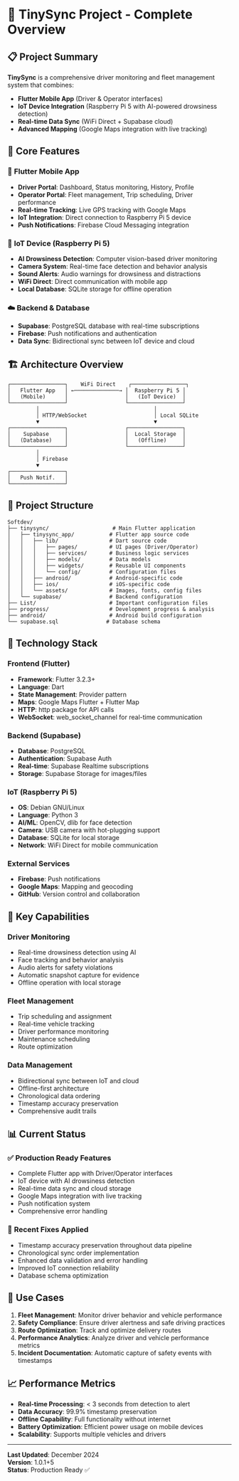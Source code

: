 # 🚀 TinySync Project - Complete Overview

## 📋 Project Summary
**TinySync** is a comprehensive driver monitoring and fleet management system that combines:
- **Flutter Mobile App** (Driver & Operator interfaces)
- **IoT Device Integration** (Raspberry Pi 5 with AI-powered drowsiness detection)
- **Real-time Data Sync** (WiFi Direct + Supabase cloud)
- **Advanced Mapping** (Google Maps integration with live tracking)

## 🎯 Core Features

### 📱 **Flutter Mobile App**
- **Driver Portal**: Dashboard, Status monitoring, History, Profile
- **Operator Portal**: Fleet management, Trip scheduling, Driver performance
- **Real-time Tracking**: Live GPS tracking with Google Maps
- **IoT Integration**: Direct connection to Raspberry Pi 5 device
- **Push Notifications**: Firebase Cloud Messaging integration

### 🤖 **IoT Device (Raspberry Pi 5)**
- **AI Drowsiness Detection**: Computer vision-based driver monitoring
- **Camera System**: Real-time face detection and behavior analysis
- **Sound Alerts**: Audio warnings for drowsiness and distractions
- **WiFi Direct**: Direct communication with mobile app
- **Local Database**: SQLite storage for offline operation

### ☁️ **Backend & Database**
- **Supabase**: PostgreSQL database with real-time subscriptions
- **Firebase**: Push notifications and authentication
- **Data Sync**: Bidirectional sync between IoT device and cloud

## 🏗️ Architecture Overview

```
┌─────────────────┐    WiFi Direct    ┌─────────────────┐
│   Flutter App   │ ←──────────────→ │  Raspberry Pi 5 │
│   (Mobile)      │                  │   (IoT Device)  │
└─────────────────┘                  └─────────────────┘
         │                                    │
         │ HTTP/WebSocket                     │ Local SQLite
         ▼                                    ▼
┌─────────────────┐                  ┌─────────────────┐
│    Supabase     │                  │  Local Storage  │
│   (Database)    │                  │   (Offline)     │
└─────────────────┘                  └─────────────────┘
         │
         │ Firebase
         ▼
┌─────────────────┐
│   Push Notif.   │
└─────────────────┘
```

## 📁 Project Structure

```
Softdev/
├── tinysync/                    # Main Flutter application
│   ├── tinysync_app/           # Flutter app source code
│   │   ├── lib/                # Dart source code
│   │   │   ├── pages/          # UI pages (Driver/Operator)
│   │   │   ├── services/       # Business logic services
│   │   │   ├── models/         # Data models
│   │   │   ├── widgets/        # Reusable UI components
│   │   │   └── config/         # Configuration files
│   │   ├── android/            # Android-specific code
│   │   ├── ios/                # iOS-specific code
│   │   └── assets/             # Images, fonts, config files
│   └── supabase/               # Backend configuration
├── List/                       # Important configuration files
├── progress/                   # Development progress & analysis
├── android/                    # Android build configuration
└── supabase.sql               # Database schema
```

## 🔧 Technology Stack

### **Frontend (Flutter)**
- **Framework**: Flutter 3.2.3+
- **Language**: Dart
- **State Management**: Provider pattern
- **Maps**: Google Maps Flutter + Flutter Map
- **HTTP**: http package for API calls
- **WebSocket**: web_socket_channel for real-time communication

### **Backend (Supabase)**
- **Database**: PostgreSQL
- **Authentication**: Supabase Auth
- **Real-time**: Supabase Realtime subscriptions
- **Storage**: Supabase Storage for images/files

### **IoT (Raspberry Pi 5)**
- **OS**: Debian GNU/Linux
- **Language**: Python 3
- **AI/ML**: OpenCV, dlib for face detection
- **Camera**: USB camera with hot-plugging support
- **Database**: SQLite for local storage
- **Network**: WiFi Direct for mobile communication

### **External Services**
- **Firebase**: Push notifications
- **Google Maps**: Mapping and geocoding
- **GitHub**: Version control and collaboration

## 🚀 Key Capabilities

### **Driver Monitoring**
- Real-time drowsiness detection using AI
- Face tracking and behavior analysis
- Audio alerts for safety violations
- Automatic snapshot capture for evidence
- Offline operation with local storage

### **Fleet Management**
- Trip scheduling and assignment
- Real-time vehicle tracking
- Driver performance monitoring
- Maintenance scheduling
- Route optimization

### **Data Management**
- Bidirectional sync between IoT and cloud
- Offline-first architecture
- Chronological data ordering
- Timestamp accuracy preservation
- Comprehensive audit trails

## 📊 Current Status

### ✅ **Production Ready Features**
- Complete Flutter app with Driver/Operator interfaces
- IoT device with AI drowsiness detection
- Real-time data sync and cloud storage
- Google Maps integration with live tracking
- Push notification system
- Comprehensive error handling

### 🔧 **Recent Fixes Applied**
- Timestamp accuracy preservation throughout data pipeline
- Chronological sync order implementation
- Enhanced data validation and error handling
- Improved IoT connection reliability
- Database schema optimization

## 🎯 Use Cases

1. **Fleet Management**: Monitor driver behavior and vehicle performance
2. **Safety Compliance**: Ensure driver alertness and safe driving practices
3. **Route Optimization**: Track and optimize delivery routes
4. **Performance Analytics**: Analyze driver and vehicle performance metrics
5. **Incident Documentation**: Automatic capture of safety events with timestamps

## 📈 Performance Metrics

- **Real-time Processing**: < 3 seconds from detection to alert
- **Data Accuracy**: 99.9% timestamp preservation
- **Offline Capability**: Full functionality without internet
- **Battery Optimization**: Efficient power usage on mobile devices
- **Scalability**: Supports multiple vehicles and drivers

---

**Last Updated**: December 2024  
**Version**: 1.0.1+5  
**Status**: Production Ready ✅
